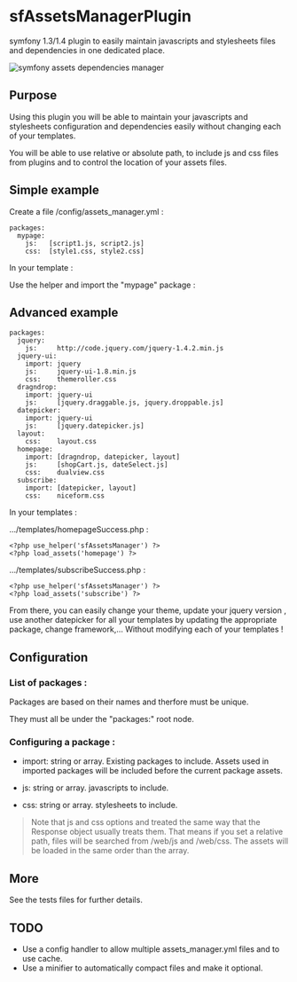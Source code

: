 # sfAssetsManagerPlugin


symfony 1.3/1.4 plugin to easily maintain javascripts and stylesheets files
and dependencies in one dedicated place.

![symfony assets dependencies manager](http://www.symfony-project.org/uploads/plugins/cb885cd82f4cb190dabe2e54dcedf991.png)


## Purpose

Using this plugin you will be able to maintain your javascripts and stylesheets 
configuration and dependencies easily without changing each of your templates.

You will be able to use relative or absolute path, to include js and css files 
from plugins and to control the location of your assets files.


## Simple example

Create a file /config/assets_manager.yml :

    packages:
      mypage:
        js:   [script1.js, script2.js]
        css:  [style1.css, style2.css]

In your template :

Use the helper and import the "mypage" package :
    <? php use_helper('sfAssetsManager') ?>
    <? php load_assets('mypage') ?>
    

## Advanced example

    packages:
      jquery:
        js:     http://code.jquery.com/jquery-1.4.2.min.js
      jquery-ui:
        import: jquery
        js:     jquery-ui-1.8.min.js
        css:    themeroller.css
      dragndrop:
        import: jquery-ui
        js:     [jquery.draggable.js, jquery.droppable.js]
      datepicker:
        import: jquery-ui
        js:     [jquery.datepicker.js]
      layout:
        css:    layout.css
      homepage:
        import: [dragndrop, datepicker, layout]
        js:     [shopCart.js, dateSelect.js]
        css:    dualview.css
      subscribe:
        import: [datepicker, layout]
        css:    niceform.css
        
In your templates :

…/templates/homepageSuccess.php :

    <?php use_helper('sfAssetsManager') ?>
    <?php load_assets('homepage') ?>

…/templates/subscribeSuccess.php :

    <?php use_helper('sfAssetsManager') ?>
    <?php load_assets('subscribe') ?>
        

From there, you can easily change your theme, update your jquery version 
, use another datepicker for all your templates by updating the appropriate
package, change framework,… Without modifying each of your templates !



## Configuration


### List of packages :

Packages are based on their names and therfore must be unique.

They must all be under the "packages:" root node.


### Configuring a package :

* import:  string or array. Existing packages to include. Assets 
used in imported packages will be included before the current 
package assets.

* js: string or array. javascripts to include.

* css: string or array. stylesheets to include.

> Note that js and css options and treated the same way that the 
Response object usually treats them.
That means if you set a relative path, files will be searched from
/web/js and /web/css.
The assets will be loaded in the same order than the array.


## More

See the tests files for further details.


## TODO

* Use a config handler to allow multiple assets_manager.yml files 
and to use cache.
* Use a minifier to automatically compact files and make it optional.
